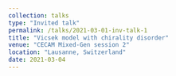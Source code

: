```yaml
---                                         
collection: talks
type: "Invited talk"
permalink: /talks/2021-03-01-inv-talk-1
title: "Vicsek model with chirality disorder"
venue: "CECAM Mixed-Gen session 2"
location: "Lausanne, Switzerland"
date: 2021-03-04
---
```

